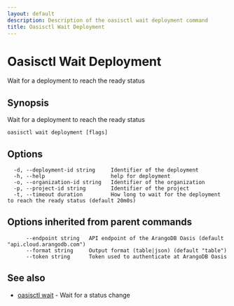 ```yaml
---
layout: default
description: Description of the oasisctl wait deployment command
title: Oasisctl Wait Deployment
---
```

# Oasisctl Wait Deployment

Wait for a deployment to reach the ready status

## Synopsis

Wait for a deployment to reach the ready status

```
oasisctl wait deployment [flags]
```

## Options

```
  -d, --deployment-id string     Identifier of the deployment
  -h, --help                     help for deployment
  -o, --organization-id string   Identifier of the organization
  -p, --project-id string        Identifier of the project
  -t, --timeout duration         How long to wait for the deployment to reach the ready status (default 20m0s)
```

## Options inherited from parent commands

```
      --endpoint string   API endpoint of the ArangoDB Oasis (default "api.cloud.arangodb.com")
      --format string     Output format (table|json) (default "table")
      --token string      Token used to authenticate at ArangoDB Oasis
```

## See also

* [oasisctl wait](oasisctl-wait.html)	 - Wait for a status change

